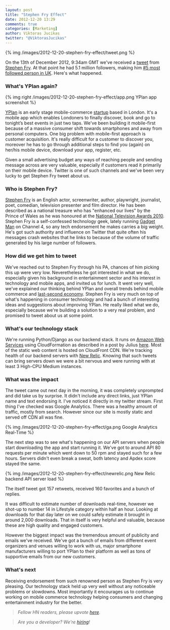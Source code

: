 ```yaml
---
layout: post
title: "Stephen Fry Effect"
date: 2012-12-20 13:29
comments: true
categories: [Marketing]
author: Viktoras Jucikas
twitter: "@ViktorasJucikas"
---
```



{% img /images/2012-12-20-stephen-fry-effect/tweet.png %}

On the 13th of December 2012, 9:34am GMT we've received a [tweet](https://twitter.com/stephenfry/status/279157424642994177) 
from [Stephen Fry](http://en.wikipedia.org/wiki/Stephen_Fry). At that point he had 5.1 million followers, making him [#5 most followed person in
UK](http://twitaholic.com/top100/followers/). Here's what happened.

<!-- more -->

### What's YPlan again? 

{% img right /images/2012-12-20-stephen-fry-effect/app.png YPlan app screenshot %}

[YPlan](https://yplanapp.com) is an early stage mobile-commerce [startup](https://yplanapp.com) based in London. 
It's a mobile app which enables Londoners to finally discover, book and go to tonight’s best events in just two taps.
We've been building it mobile-first because of a massive consumer shift towards smartphones 
and away from personal computers. One big problem with mobile-first approach is customer acquisition. 
It's really difficult for a customer to discover you, moreover he has to go through additional
steps to find you (again) on her/his mobile device, download your app, register, etc. 

Given a small advertising budget any ways of reaching people and sending message across are very valuable, 
especially if customers read it primarily on their mobile device. Twitter is one of such channels
and we've been very lucky to get Stephen Fry tweet about us.

### Who is Stephen Fry?

[Stephen Fry](http://en.wikipedia.org/wiki/Stephen_Fry) is an English actor, screenwriter, author, playwright,
journalist, poet, comedian, television presenter and film director. He has been described as a national treasure
who has "enhanced our lives" by the Prince of Wales as he was honoured at the [National Television
Awards 2010](http://www.telegraph.co.uk/culture/tvandradio/7039549/Stephen-Fry-is-a-national-treasure-says-Prince-Charles.html).
Stephen Fry is a self-confessed technology geek, lately running [Gadget Man](http://www.channel4.com/programmes/stephen-fry-gadget-man) on Channel 4, so
any tech endorsement he makes carries a big weight. He's got such authority and influence on Twitter 
that quite often his messages crash websites that he links to
because of the volume of traffic generated by his large number of followers.

### How did we get him to tweet

We've reached out to Stephen Fry through his PA, chances of him picking this up were very low. Neveretheless
he got interested in what we do, especially given his background in entertainment sector and his interest
in technology and mobile apps, and invited us for lunch. It went very well, we've explained our thinking 
behind YPlan and overall trends behind mobile commerce and [last-second economy](http://www.forbes.com/sites/bruceupbin/2012/12/14/winners-and-losers-in-the-last-second-economy/). 
Stephen Fry is very much on top of what's happening in consumer technology and had a bunch of interesting ideas and suggestions about
improving YPlan. He really liked what we do, especially because we're building a solution to a very real problem, 
and promised to tweet about us at some point.

### What's our technology stack

We're running Python/Django as our backend stack. It runs on [Amazon Web Services](https://aws.amazon.com/) using
CloudFormation as described in a post by Julius [here](/blog/2012/12/05/reusable-infrastructure-the-aws-cloudformation-way/). 
Most of the static web content is hosted on CloudFront CDN. We're tracking health of our backend servers with [New Relic](http://newrelic.com).
Knowing that such tweets can bring servers down we were a bit nervous and were running with at least 3 High-CPU Medium instances.

### What was the impact

The tweet came out next day in the morning, it was completely unprompted and did take us by surprise. 
It didn't include any direct links, just YPlan name and text endorsing it. I've noticed it directly in my twitter stream. 
First thing I've checked was Google Analytics. There was a healthy amount of
traffic, mostly from search. However since our site is mostly static and served off CDN all was fine.

{% img /images/2012-12-20-stephen-fry-effect/ga.png Google Analytics Real-Time %}

The next step was to see what's happening on our API servers when people start downloading the app and start running it. We've got to 
around API 80 requests per minute which went down to 50 rpm and stayed such for a few hours. Servers didn't even break
a sweat, both latency and Apdex score stayed the same.

{% img /images/2012-12-20-stephen-fry-effect/newrelic.png New Relic backend API server load %}

The itself tweet got 157 retweets, received 160 favorites and a bunch of replies.

It was difficult to estimate number of downloads real-time, however we shot-up to number 14 in Lifestyle category within 
half an hour. Looking at downloads for that day later on we could safely estimate it brought in around 2,000 downloads. 
That in itself is very helpful and valuable, because these are high quality and engaged customers.

However the biggest impact was the tremendous amount of publicity and emails we've received. We've got a bunch of emails
from different event organizers and venues willing to work with us, major smartphone manufacturers willing to port YPlan 
to their platform as well as tons of supportive emails from our new customers.

### What's next

Receiving endorsement from such renowned person as Stephen Fry is very pleasing. Our technology stack held up 
very well without any noticeable problems or slowdowns. Most importantly it encourages us to continue working
on mobile commerce technology helping consumers and changing entertainment industry for the better.

> _Fellow HN readers, please upvote [here](http://news.ycombinator.com/)._

> _Are you a developer? We're [hiring](http://yplan.theresumator.com/)!_

